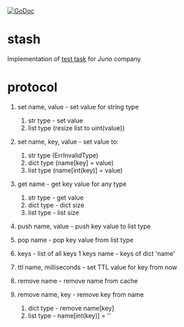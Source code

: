 [![GoDoc](https://godoc.org/github.com/maximp/stash?status.svg)](https://godoc.org/github.com/maximp/stash)

# stash
Implementation of [test task](task.md) for Juno company

# protocol
1. set name, value - set value for string type
	1. str type - set value
	1. list type (resize list to uint(value))

1. set name, key, value - set value to:
	1. str type (ErrInvalidType)
	1. dict type (name[key] = value)
	1. list type (name[int(key)] = value)

1. get name - get key value for any type
	1. str type - get value
	1. dict type - dict size
	1. list type - list size

1. push name, value - push key value to list type

1. pop name - pop key value from list type

1. keys - list of all keys
	1 keys name - keys of dict 'name'

1. ttl name, milliseconds - set TTL value for key from now

1. remove name - remove name from cache

1. remove name, key - remove key from name
	1. dict type - remove name[key]
	1. list type - name[int(key)] = ''
